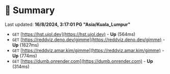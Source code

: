 # 📖 Summary
Last updated: **16/8/2024, 3:17:01 PG "Asia/Kuala_Lumpur"**

- `GET` [https://hst.ujol.dev](https://hst.ujol.dev) - **Up** (564ms)
- `GET` [https://reddviz.deno.dev/gimme](https://reddviz.deno.dev/gimme) - **Up** (1827ms)
- `GET` [https://reddviz.amar.kim/gimme](https://reddviz.amar.kim/gimme) - **Up** (774ms)
- `GET` [https://dumb.onrender.com](https://dumb.onrender.com) - **Up** (314ms)
